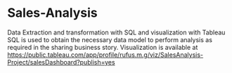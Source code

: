 # Sales-Analysis
Data Extraction and transformation with SQL and visualization with Tableau
SQL is used to obtain the necessary data model to perform analysis as required in the sharing business story.
Visualization is available at https://public.tableau.com/app/profile/rufus.m.g/viz/SalesAnalysis-Project/salesDashboard?publish=yes




